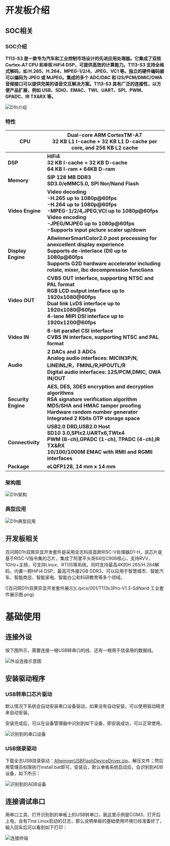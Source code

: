 # 开发板介绍

## SOC相关

### SOC介绍

**T113-S3 是一款专为汽车和工业控制市场设计的先进应用处理器。它集成了双核 Cortex-A7 CPU 和单核 HiFi4 DSP，可提供高效的计算能力。T113-S3 支持全格式解码，如 H.265、H.264、MPEG-1/2/4、JPEG、VC1 等。独立的硬件编码器可以编码为 JPEG 或 MJPEG。集成的多个 ADC/DAC 和 I2S/PCM/DMIC/OWA 音频接口可以提供完美的语音交互解决方案。T113-S3 具有广泛的连接性，以方便产品扩展，例如 USB、SDIO、EMAC、TWI、UART、SPI、PWM、GPADC、IR TX&RX 等。**

![D1h介绍](.\pics\001\T113-S3介绍图.png)

### 特性

| **CPU** | **Dual-core ARM CortexTM-A7 <br />32 KB L1 I-cache + 32 KB L1 D-cache per core, and 256 KB L2 cache** |
| ------- | ------------------------------------------------------------ |
| **DSP** | **HiFi4<br />32 KB l-cache + 32 KB D-cache<br />64 KB I-ram + 64KB D-ram** |
| **Memory** | **SIP 128 MB DDR3<br />SD3.0/eMMC5.0, SPI Nor/Nand Flash** |
| **Video Engine** | **Video decoding<br />  -H.265 up to 1080p@60fps<br />  -H.264 up to 1080p@60fps<br />  -MPEG-1/2/4,JPEG,VCl up to 1080p@60fps<br />Video encoding<br />  -JPEG/MJPEG up to 1080p@60fps<br />  -Supports input picture scaler up/down** |
| **Display Engine** | **AllwinnerSmartColor2.0 post processing for anexcellent display experience<br />Supports de-interlace (Dl) up to 1080p@60fps<br />Supports G2D hardware accelerator including rotate, mixer, lbc decompression functions** |
| **Video OUT** | **CVBS OUT interface, supporting NTSC and PAL format<br />RGB LCD output interface up to 1920x1080@60fps<br />Dual link LvDS interface up to 1920x1080@60fps<br />4-lane MlPl DSl interface up to 1920x1200@60fps** |
| **Video IN** | **8-bit parallel CSl interface<br />CVBS IN interface, supporting NTSC and PAL format** |
| **Audio** | **2 DACs and 3 ADCs<br />Analog audio interfaces: MICIN3P/N, LINEINL/R，FMINL/R,HPOUTL/R<br />Digital audio interfaces: 12S/PCM,DMIC, OWA IN/OUT** |
| **Security Engine** | **AES, DES, 3DES encryption and decryption algorithms <br/>RSA signature verification algorithm <br/>MD5/SHA and HMAC tamper proofing <br/>Hardware random number generator <br/>Integrated 2 Kbits OTP storage space** |
| **Connectivity** | **USB2.0 DRD,USB2.0 Host<br />SD10 3.0,SPIx2.UARTx6,TWIx4<br />PWM (8-ch),GPADC (1-ch), TPADC (4-ch),IR TX&RX<br />10/100/1000M EMAC with RMll and RGMll interfaces** |
| **Package** | **eLQFP128, 14 mm x 14 mm** |

### 架构图

![D1h架构](./pics/001/T113-S3架构图.png)

### 典型应用

![D1h典型应用](./pics/001/T113-S3典型应用图.png)

## 开发板相关

百问网D1h双屏异显开发套件是采用全志科技首款RISC-V处理器D1-H，该芯片是基于RISC-V指令集的芯片，集成了阿里平头哥64位C906核心，支持RVV，1GHz+主频，可支持Linux、RTOS等系统。同时支持最高4K的H.265/H.264解码，内置一颗HiFi4 DSP，最高可外接2GB DDR3，可以应用于智慧城市、智能汽车、智能商显、智能家电、智能办公和科研教育等多个领域。

![百问网D1h双屏异显开发套件展示](./pics/001/T113s3Pro-V1.3-SdNand 工业套件展示图.png)

# 基础使用

## 连接外设

按下图所示，需要连接一根USB转串口的线、还有一根用于烧录用的数据线。

![外设连接示意图](./pics/001/外设连接示意图.png)

## 安装驱动程序

### USB转串口芯片驱动

默认情况下系统会自动安装串口设备驱动，如果没有自动安装，可以使用驱动精灵来自动安装。

安装完成后，可以在设备管理器中识别到如下设备，即安装成功，可以正常使用。

![识别到的串口设备](./pics/001/识别到的串口设备.png)

### USB烧录驱动

下载全志USB烧录驱动：[AllwinnerUSBFlashDeviceDriver.zip](https://dl.100ask.net/Hardware/MPU/T113i-Industrial/Tools/AllwinnerUSBFlashDeviceDriver.zip)，解压文件；然后用管理员权限执行install.bat即可，安装后，默认单板系统启动后，会识别到ADB设备，如下所示：

![识别到的ADB设备](./pics/001/识别到的ADB设备.png)

## 连接调试串口

用串口工具，打开识别到的单板上的USB转串口，我这里示例是COM3，打开后上电，会有Tina Linux启动的日志，那么说明单板的基础使用环境已经准备好了，输入回车后可以看到如下打印：

![连接终端](./pics/001/连接终端.png)
